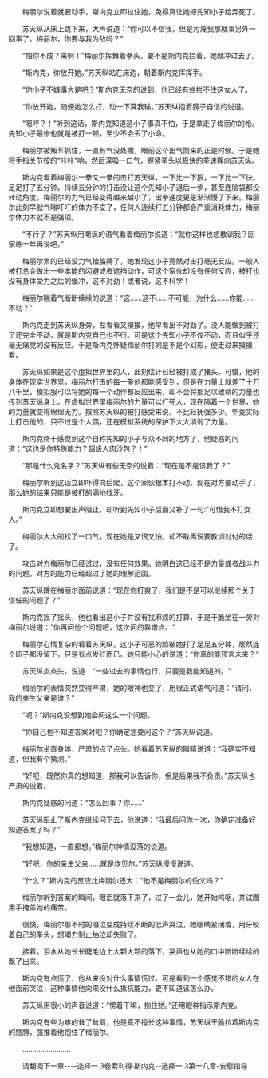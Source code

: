 <div class="read-content j_readContent" id="">
                <p>　　梅丽尔说着就要动手，斯内克立即拉住她，免得真让她把先知小子给弄死了。<p>　　苏天纵从床上跳下来，大声说道：“你可以不信我，但是污蔑我那就事另外一回事了。梅丽尔，你要与我为敌吗？”<p>　　“怕你不成？来啊！”梅丽尔挥舞着拳头，要不是斯内克拦着，她就冲过去了。<p>　　“斯内克，你放开她。”苏天纵站在床边，朝着斯内克挥挥手。<p>　　“你小子不嫌事大是吧？”斯内克无奈的说到，他已经有些拦不住这女人了。<p>　　“你放开她，随便她怎么打，动一下算我输。”苏天纵抱着膀子自信的说道。<p>　　“嗯哼？！”听到这话，斯内克知道这小子事真不怕，于是拿走了梅丽尔的枪。先知小子最惨也就是被打一顿，至少不会丢了小命。<p>　　梅丽尔被叛军抓住，一直有气没处撒，眼前这个出气筒来的正是时候。于是她将手指关节按的“咔咔”响，然后深吸一口气，握紧拳头以极快的拳速挥向苏天纵。<p>　　斯内克看着梅丽尔一拳又一拳的击打苏天纵，一下比一下狠，一下比一下快。足足打了五分钟。持续五分钟的打击没让这个先知小子退后一步，甚至连脑袋都没转动角度。梅丽尔的力气已经变得越来越小了，出拳速度更是渐渐慢了下来。梅丽尔此刻早就气喘吁吁的体力不支了，任何人连续打五分钟都会严重消耗体力，梅丽尔体力本就不是强项。<p>　　“不行了？”苏天纵用嘲讽的语气看着梅丽尔说道：“就你这样也想教训我？回家练十年再说吧。”<p>　　梅丽尔累的已经没力气抬胳膊了，她发现这小子竟然对击打毫无反应。一般人被打总会做出一些本能的闪避或者遮挡动作，可这个家伙却没有任何反应，被打也没有身体受力之后的缓冲，这不对劲！或者说，这不科学！<p>　　梅丽尔喘着气断断续续的说道：“这……这不……不可能，为什么……你能……不动？”<p>　　斯内克走到苏天纵身旁，左看看又摸摸，他早看出不对劲了。没人能做到被打了还完全不动，就是斯内克自己也不行。可是这个先知小子不仅不动，而且似乎还毫无痛觉的没有反应。于是斯内克怀疑梅丽尔打的是不是个幻影，便走过来摸摸看。<p>　　苏天纵如果是这个虚拟世界里的人，此刻估计已经被打成了猪头。可惜，他的身体在现实世界里，梅丽尔打击的每一拳他都能感受到，但是在力量上就差了十万八千里，模拟服可以将她的每一个动作都反应出来，却不会将那足以致命的力量也传到苏天纵身上。在虚拟世界里梅丽尔的力量可以打死人，现在隔着一个世界，她的力量就变得绵绵无力。按照苏天纵的被打感受来说，不比轻抚强多少。毕竟实际上打击他的，只不过是个人偶，还在模拟系统的保护下大大消弱了力量。<p>　　斯内克终于感觉到这个自称先知的小子与众不同的地方了，他疑惑的问道：“这也是你特殊能力？超级人肉沙包？！”<p>　　“那是什么鬼名字？”苏天纵有些无奈的说着：“现在是不是该我了？”<p>　　梅丽尔听到这话立即吓得向后爬，这个家伙根本打不动，现在对方要动手了，那么她的结果只能是被打的满地找牙。<p>　　斯内克立即想要出声阻止，却听到先知小子后面又补了一句:”可惜我不打女人。”<p>　　梅丽尔大大的松了一口气，现在她是又恨又怕，却不敢再说要教训对付的话了。<p>　　攻击对方梅丽尔已经试过，没有任何效果。她明白这已经不是力量或者战斗力的问题，对方的能力已经超过了她的理解范围。<p>　　苏天纵蹲在梅丽尔面前说道：“现在你打爽了，我们是不是可以继续那个关于信任的问题了？“<p>　　斯内克摇了摇头，他也看出这小子并没有找麻烦的打算，于是干脆坐在一旁对梅丽尔说道：“你再问他个问题吧，这次问的靠谱点。“<p>　　梅丽尔心情复杂的看着苏天纵，这小子可恶的脸被她打了足足五分钟，居然连个印子都没留下，只是有点发红而已。她只能小心的说道：“你真的能预言未来？“<p>　　苏天纵点点头，说道：“一些过去的事情也行，只要是我能知道的。“<p>　　梅丽尔的表情突然变得严肃，她的眼神也变了，用很正式语气问道：“请问，我的亲生父亲是谁？“<p>　　“呃？“斯内克没想到她会问这么一个问题。<p>　　“你自己也不知道答案对吧？你确定想要问这个？“苏天纵说道。<p>　　梅丽尔坐直身体，严肃的点了点头。她看着苏天纵的眼睛说道：“我确实不知道，但我有个猜测。”<p>　　“好吧，既然你真的想知道，那我可以告诉你，但是后果我不负责。”苏天纵也严肃的说着。<p>　　斯内克疑惑的问道：“怎么回事？你……”<p>　　苏天纵阻止了斯内克继续问下去，他说道：“我最后问你一次，你确定准备好知道答案了吗？”<p>　　“我想知道，一直都想。”梅丽尔神情没落的说道。<p>　　“好吧，你的亲生父亲……就是坎贝尔。”苏天纵慢慢说道。<p>　　“什么？”斯内克的反应比梅丽尔还大：“他不是梅丽尔的伯父吗？”<p>　　梅丽尔听到答案的瞬间，眼泪就落下来了，过了一会儿，她开始呜咽，并试图用手掩盖她的痛苦。<p>　　很快，梅丽尔那不时的啜泣变成持续不断的低声哭泣，她眼睛紧闭着，用牙咬着自己的拳头，想竭力制止抽泣却失败了。<p>　　接着，泪水从她长长睫毛边上大颗大颗的落下，哭声也从她的口中断断续续的飘了出来。<p>　　斯内克有点慌了，他从来没对什么事情慌过。可是看到一个感觉不错的女人在他面前哭泣，这种事情他向来没什么抵抗能力，更不知道该怎么办。<p>　　苏天纵用很小的声音说道：“愣着干嘛，抱住她。”还用眼神指示斯内克。<p>　　斯内克有些为难的耸了耸肩，他是真不擅长这种事情，苏天纵干脆拉着斯内克的胳膊，强推着他抱住了梅丽尔。<p>　　……………………<p>　　请翻阅下一章----选择一.3卷索利得·斯内克--选择一.3第十八章-安慰指导<p> 
            </div>
